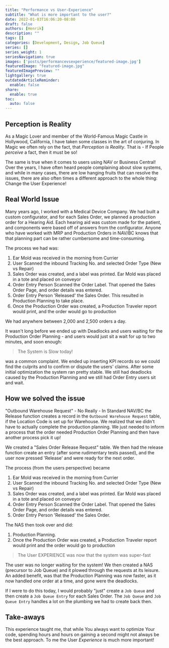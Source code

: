 ```yaml
---
title: "Performance vs User-Experience"
subtitle: "What is more important to the user?"
date: 2022-01-03T16:06:20-08:00
draft: false
authors: [Henrik]
description: ""
tags: []
categories: [Development, Design, Job Queue]
series: []
series_weight: 1
seriesNavigation: true
images: ['posts/performancevsexperience/featured-image.jpg']
featuredImage: "featured-image.jpg"
featuredImagePreview: ""
lightgallery: true
outdatedArticleReminder:
  enable: false
share:
  enable: true
toc: 
  auto: false  
---
```


## Perception is Reality

As a Magic Lover and member of the World-Famous Magic Castle in Hollywood, California, I have taken some classes in the art of conjuring. In Magic we often rely on the fact, that _Perception is Reality_. That is - If People _perceive_ a fact, then it must be so!

The same is true when it comes to users using NAV or Business Central! Over the years, I have often heard people complaining about slow systems, and while in many cases, there are low hanging fruits that can resolve the issues, there are also often times a different approach to the whole thing: Change the User Experience!

## Real World Issue

Many years ago, I worked with a Medical Device Company. We had built a custom configurator, and for each Sales Order, we planned a production order for a Hearing Aid. Each hearing aid was custom made for the patient, and components were based off of answers from the configurator. Anyone who have worked with MRP and Production Orders in NAV/BC knows that that planning part can be rather cumbersome and time-consuming.

The process we had was:

1. Ear Mold was received in the morning from Currier
2. User Scanned the inbound Tracking No. and selected Order Type (New vs Repair)
3. Sales Order was created, and a label was printed. Ear Mold was placed in a tote and placed on conveyor
4. Order Entry Person Scanned the Order Label. That opened the Sales Order Page, and order details was entered.
5. Order Entry Person 'Released' the Sales Order. This resulted in Production Planning to take place.
6. Once the Production Order was created, a Production Traveler report would print, and the order would go to production

We had anywhere between 2,000 and 2,500 orders a day.

It wasn't long before we ended up with Deadlocks and users waiting for the Production Order Planning - and users would just sit a wait for up to two minutes, and soon enough:

> The System is Slow today!

was a common complaint. We ended up inserting KPI records so we could find the culprits and to confirm or dispute the users' claims. After some initial optimization the system ran pretty stable. We still had deadlocks caused by the Production Planning and we still had Order Entry users sit and wait.

## How we solved the issue

"Outbound Warehouse Request" - No Really - In Standard NAV/BC the Release function creates a record in the `Outbound Warehouse Request` table, if the Location Code is set up for Warehouse. We realized that we didn't have to actually complete the production planning. We just needed to inform a process that the order needed Production Order Planning and then have another process pick it up!

We created a "Sales Order Release Request" table. We then had the release function create an entry (after some rudimentary tests passed), and the user now pressed 'Release' and were ready for the next order.

The process (from the users perspective) became

1. Ear Mold was received in the morning from Currier
2. User Scanned the inbound Tracking No. and selected Order Type (New vs Repair)
3. Sales Order was created, and a label was printed. Ear Mold was placed in a tote and placed on conveyor
4. Order Entry Person Scanned the Order Label. That opened the Sales Order Page, and order details was entered.
5. Order Entry Person 'Released' the Sales Order.

The NAS then took over and did:

1. Production Planning.
2. Once the Production Order was created, a Production Traveler report would print and the order would go to production

> The User EXPERIENCE was now that the system was super-fast

The user was no longer waiting for the system! We then created a NAS (precursor to Job Queue) and it plowed through the requests at its leisure. An added benefit, was that the Production Planning was now faster, as it now handled one order at a time, and gone were the deadlocks.

If I were to do this today, I would probably "just" create a `Job Queue` and then create a `Job Queue Entry` for each Sales Order. The `Job Queue` and `Job Queue Entry` handles a lot on the plumbing we had to create back then.

## Take-aways

This experience taught me, that while You always want to optimize Your code, spending hours and hours on gaining a second might not always be the best approach. To me the User *Experience* is much more important!
